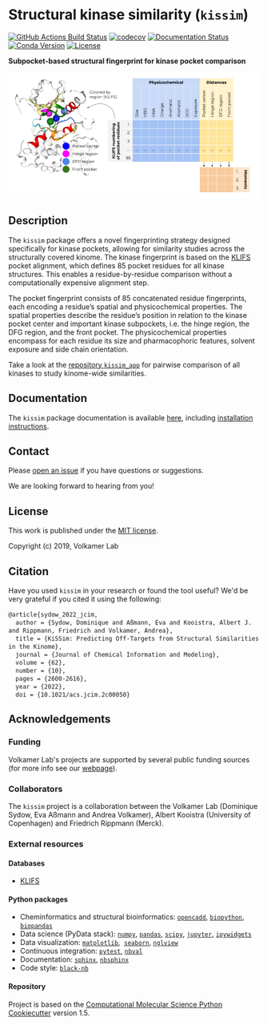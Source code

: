 Structural kinase similarity (`kissim`)
==============================

[//]: # (Badges)
[![GitHub Actions Build Status](https://github.com/volkamerlab/kissim/workflows/CI/badge.svg)](https://github.com/volkamerlab/kissim/actions?query=workflow%3ACI)
[![codecov](https://codecov.io/gh/volkamerlab/kissim/branch/main/graph/badge.svg)](https://codecov.io/gh/volkamerlab/kissim)
[![Documentation Status](https://readthedocs.org/projects/kissim/badge/?version=latest)](https://kissim.readthedocs.io/en/latest/?badge=latest)
[![Conda Version](https://img.shields.io/conda/vn/conda-forge/kissim.svg)](https://anaconda.org/conda-forge/kissim)
[![License](https://img.shields.io/badge/License-MIT-blue.svg)](https://opensource.org/licenses/MIT)

**Subpocket-based structural fingerprint for kinase pocket comparison** 

![Subpocket-based structural fingerprint for kinase pockets](docs/_static/kissim_toc.png)

## Description

The `kissim` package offers a novel fingerprinting strategy designed specifically for kinase pockets, 
allowing for similarity studies across the structurally covered kinome. 
The kinase fingerprint is based on the [KLIFS](klifs.net/) pocket alignment, 
which defines 85 pocket residues for all kinase structures. 
This enables a residue-by-residue comparison without a computationally expensive alignment step. 

The pocket fingerprint consists of 85 concatenated residue fingerprints, 
each encoding a residue’s spatial and physicochemical properties. 
The spatial properties describe the residue’s position in relation to the kinase pocket center and 
important kinase subpockets, i.e. the hinge region, the DFG region, and the front pocket. 
The physicochemical properties encompass for each residue its size and pharmacophoric features, solvent exposure and side chain orientation.

Take a look at the [repository `kissim_app`](https://github.com/volkamerlab/kissim_app) for pairwise comparison of all kinases to study kinome-wide similarities.

## Documentation

The `kissim` package documentation is available [here](https://kissim.readthedocs.io/), including [installation instructions](https://kissim.readthedocs.io/en/latest/installing.html).

## Contact

Please [open an issue](https://github.com/volkamerlab/kissim/issues) if you have questions or suggestions.

We are looking forward to hearing from you!

## License

This work is published under the [MIT license](https://github.com/volkamerlab/kissim/blob/master/LICENSE).

Copyright (c) 2019, Volkamer Lab

## Citation
Have you used `kissim` in your research or found the tool useful? We'd be very grateful if you cited it using the following:

```
@article{sydow_2022_jcim,
  author = {Sydow, Dominique and Aßmann, Eva and Kooistra, Albert J. and Rippmann, Friedrich and Volkamer, Andrea},
  title = {KiSSim: Predicting Off-Targets from Structural Similarities in the Kinome},
  journal = {Journal of Chemical Information and Modeling},
  volume = {62},
  number = {10},
  pages = {2600-2616},
  year = {2022},
  doi = {10.1021/acs.jcim.2c00050}
```


## Acknowledgements

### Funding

Volkamer Lab's projects are supported by several public funding sources
(for more info see our [webpage](https://volkamerlab.org/)).

### Collaborators

The `kissim` project is a collaboration between the Volkamer Lab (Dominique Sydow, Eva Aßmann and Andrea Volkamer), Albert Kooistra (University of Copenhagen) and Friedrich Rippmann (Merck).

### External resources

#### Databases

- [KLIFS](https://klifs.net/)

#### Python packages

- Cheminformatics and structural bioinformatics:
  [`opencadd`](https://opencadd.readthedocs.io/en/latest/),
  [`biopython`](https://biopython.org/),
  [`biopandas`](http://rasbt.github.io/biopandas/)
- Data science (PyData stack):
  [`numpy`](https://numpy.org/),
  [`pandas`](https://pandas.pydata.org/),
  [`scipy`](https://scipy.org/),
  [`jupyter`](https://jupyter.org/),
  [`ipywidgets`](https://ipywidgets.readthedocs.io)
- Data visualization:
  [`matplotlib`](https://matplotlib.org/), 
  [`seaborn`](https://seaborn.pydata.org/),
  [`nglview`](http://nglviewer.org/nglview/latest/)
- Continuous integration:
  [`pytest`](https://docs.pytest.org),
  [`nbval`](https://nbval.readthedocs.io)
- Documentation:
  [`sphinx`](https://www.sphinx-doc.org),
  [`nbsphinx`](https://nbsphinx.readthedocs.io)
- Code style:
  [`black-nb`](https://github.com/tomcatling/black-nb)

#### Repository

Project is based on the 
[Computational Molecular Science Python Cookiecutter](https://github.com/molssi/cookiecutter-cms) version 1.5.
